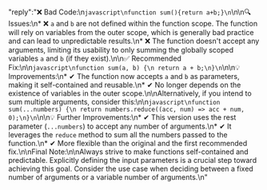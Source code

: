 <!-- Okay, I've reviewed the code snippet you provided:\n\n```javascript\nfunction sum(){return a+b;}\n```\n\nHere's what I've found and some suggestions for improvement:\n\n**Issues Identified:**\n\n1. **Missing Parameters:** The function `sum` is intended to calculate the sum of two numbers, but it doesn't define any input parameters (`a` and `b`). This means the function will rely on variables `a` and `b` being defined in the scope *outside* of the function. This is generally bad practice for several reasons:\n   - **Unpredictability:** If `a` and `b` are not defined in the outer scope, or if they are accidentally changed, the function will produce unexpected results or errors.\n   - **Lack of Reusability:** The function is tightly coupled to the specific variables `a` and `b` and cannot be easily used with different numbers.\n   - **Readability:** It's not immediately clear from the function definition what inputs are required.\n\n2. **Implicit Global Variables (Potential):** If `a` and `b` are *not* defined anywhere in the scope chain, assigning values to them inside the function (even though it's only returning the sum) could lead to the creation of *implicit global variables* in non-strict mode. This is almost always undesirable.\n\n**Recommendations:**\n\nThe most important change is to explicitly define the parameters that the function needs. Here are a few ways to improve the code, starting with the simplest and most common approach:\n\n**1. Explicit Parameters (Recommended):**\n\n   ```javascript\n   function sum(a, b) {\n       return a + b;\n   }\n   ```\n\n   *   **Explanation:**  This is the standard and preferred way to define a `sum` function.  It clearly states that the function expects two input values, `a` and `b`.  The function now operates *only* on the values passed to it, making it predictable and reusable.\n\n   *   **How to use it:**\n\n     ```javascript\n     let result = sum(5, 3);  // result will be 8\n     console.log(result);\n     ```\n\n**2. Default Parameters (ES6+):**\n\n   ```javascript\n   function sum(a = 0, b = 0) {\n       return a + b;\n   }\n   ```\n\n   *   **Explanation:**  This uses ES6 default parameter values. If either `a` or `b` is not provided when calling the function, it will default to `0`.  This can be useful if you want the function to handle cases where one or both inputs are missing.\n\n   *   **How to use it:**\n\n     ```javascript\n     let result1 = sum(5, 3);   // result1 will be 8\n     let result2 = sum(5);      // result2 will be 5 (b defaults to 0)\n     let result3 = sum();       // result3 will be 0 (a and b default to 0)\n     ```\n\n**3.  Rest Parameters (For summing an arbitrary number of arguments):**\n\n   ```javascript\n   function sum(...numbers) {\n       let total = 0;\n       for (let number of numbers) {\n           total += number;\n       }\n       return total;\n   }\n   ```\n\n   *   **Explanation:** If you need to sum an arbitrary number of values, the rest parameter (`...numbers`) is the way to go. It collects all the arguments passed to the function into an array called `numbers`. The function then iterates through this array and calculates the sum.\n\n   *   **How to use it:**\n\n     ```javascript\n     let result1 = sum(1, 2, 3);     // result1 will be 6\n     let result2 = sum(1, 2, 3, 4, 5);  // result2 will be 15\n     let result3 = sum();             // result3 will be 0\n     ```\n\n     You can also use `reduce` for a more concise version:\n\n     ```javascript\n     function sum(...numbers) {\n         return numbers.reduce((total, number) => total + number, 0);\n     }\n     ```\n\n**Why the first option (explicit parameters) is generally the best:**\n\n*   **Clarity:** It's the most straightforward and clearly communicates the function's expected inputs.\n*   **Maintainability:**  It avoids reliance on external scope, making the function easier to understand and modify.\n*   **Error Prevention:** It helps prevent errors caused by accidentally using the wrong values for `a` and `b`.\n\n**In summary:**  Always aim to define your function parameters explicitly to ensure clarity, reusability, and prevent unexpected behavior.  Choose the approach that best fits your specific needs.  For the basic task of summing two numbers, the first example (explicit parameters) is the recommended solution.\n" -->



<!-- "reply": "Okay, I can help you with that! Here's a breakdown of the code and some suggestions for improvement:\n\n**⚙️ Code Review**\n\n*   **Missing Parameters:** The function `sum()` is defined without any input parameters (`a` and `b`). This means that when the function is called, `a` and `b` will be undefined, and the function will not return the expected sum.\n*   **Lack of Error Handling:** The function does not handle cases where `a` and `b` might not be numbers (e.g., strings or null values). This could lead to unexpected results.\n\n**✅ Recommended Fix**\n\nHere's an improved version of the `sum()` function:\n\n```javascript\nfunction sum(a, b) {\n  if (typeof a !== 'number' || typeof b !== 'number') {\n    return \"Error: Both arguments must be numbers.\"; // Basic error handling\n  }\n  return a + b;\n}\n\n// Example Usage\nconsole.log(sum(5, 3));   // Output: 8\nconsole.log(sum(\"5\", 3)); // Output: \"Error: Both arguments must be numbers.\"\n```\n\n**Explanation of Changes:**\n\n*   **Parameters Added:** The function now takes two parameters, `a` and `b`, which will be used to pass the numbers you want to add.\n*   **Type Checking (Basic Error Handling):** I've added a simple check to ensure that both `a` and `b` are numbers. If they are not, it returns an error message. More robust error handling might be appropriate for production code.\n*   **Return Value:** The function now returns the sum of `a` and `b`.\n\n**Additional Considerations:**\n\n*   **More Robust Error Handling:** You might want to throw an actual `Error` object instead of returning a string. This is generally better for handling errors in JavaScript.\n*   **ES6 Syntax:**  For modern JavaScript, you could use arrow function syntax for a more concise function definition: `const sum = (a, b) => a + b;` (This assumes you've handled type checking elsewhere).\n*   **Testing:**  Always write unit tests to ensure your functions behave as expected, especially when dealing with different input types and edge cases.\n" -->


 <!-- "reply": "Okay, here's a review of the JavaScript code snippet:\n\n*   **Summary:** The provided JavaScript code defines a function named `sum` that intends to add two variables, `a` and `b`, and return the result.\n*   **Issues:** The function expects variables `a` and `b` to be defined in its scope, but they are not declared as parameters. This will lead to errors if `a` and `b` are not defined globally.\n*   **Suggestions:** Declare `a` and `b` as parameters to the function to ensure it works correctly with provided inputs.\n*   **✅ Recommended Fix:**\n    ```javascript\n    function sum(a, b) { return a + b; }\n    ```\n" -->

<!-- 
"reply":"Okay, here's a review of the JavaScript code snippet:\n\n* **Summary:** The provided JavaScript code defines a
function named `sum` that intends to add two variables, `a` and `b`, and return the result.\n* **Issues:** The function
expects variables `a` and `b` to be defined in its scope, but they are not declared as parameters. This will lead to
errors if `a` and `b` are not defined globally.\n* **Suggestions:** Declare `a` and `b` as parameters to the function to
ensure it works correctly with provided inputs.\n* **✅ Recommended Fix:**\n ```javascript\n function sum(a, b) { return
a + b; }\n ```\n" -->


<!-- "reply":"1️⃣ Summary → Simple function, but lacks input parameters and error handling. \n2️⃣ Issues →\n • `a` and `b`
are not defined within the function scope.\n • No error handling for non-numeric inputs. \n3️⃣ Security → N/A\n4️⃣
Suggestions →\n • Add input parameters and input validation.\n • Consider adding error
handling.\n\n```javascript\nfunction sum(a, b) {\n if (typeof a !== 'number' || typeof b !== 'number') {\n return
\"Error: Both inputs must be numbers.\";\n }\n return a + b;\n}\n```\n" -->


<!-- 
"Okay, I will review the JavaScript code you provided.\n\n❌ **Bad Code:**\n```javascript\nfunction sum(){return
a+b;}\n```\n\n💬 **Issues:**\n- ❌ `a` and `b` are not defined within the scope of the `sum` function. This will lead to
either errors (if running in strict mode) or unexpected `NaN` results (if running in non-strict mode and `a` and `b`
happen to be undefined in the global scope).\n- ❌ The function `sum` does not accept any arguments. A sum function
should generally accept inputs to sum.\n\n✅ **Recommended Fix:**\n```javascript\nfunction sum(a, b) {\n return a +
b;\n}\n```\n\n💡 **Improvements:**\n- Consider adding input validation to ensure that `a` and `b` are numbers. This will
make the function more robust.\n- Add a comment explaining what the function does.\n\nHere's the improved code with
input validation and comments:\n\n```javascript\n/**\n * Calculates the sum of two numbers.\n * @param {number} a - The
first number.\n * @param {number} b - The second number.\n * @returns {number} The sum of a and b, or NaN if inputs are
invalid.\n */\nfunction sum(a, b) {\n if (typeof a !== 'number' || typeof b !== 'number') {\n console.error(\"Invalid
input: Both arguments must be numbers.\");\n return NaN; // Or throw an error, depending on desired behavior\n }\n
return a + b;\n}\n```" -->


"reply":"❌ Bad Code:\n```javascript\nfunction sum(){return a+b;}\n```\n\n🔍 Issues:\n* ❌ `a` and `b` are not defined
within the function scope. The function will rely on variables from the outer scope, which is generally bad practice and
can lead to unpredictable results.\n* ❌ The function doesn't accept any arguments, limiting its usability to only
summing the globally scoped variables `a` and `b` (if they exist).\n\n✅ Recommended Fix:\n\n```javascript\nfunction
sum(a, b) {\n return a + b;\n}\n```\n\n💡 Improvements:\n* ✔ The function now accepts `a` and `b` as parameters, making
it self-contained and reusable.\n* ✔ No longer depends on the existence of variables in the outer
scope.\n\nAlternatively, if you intend to sum multiple arguments, consider this:\n\n```javascript\nfunction
sum(...numbers) {\n return numbers.reduce((acc, num) => acc + num, 0);\n}\n```\n\n💡 Further Improvements:\n* ✔ This
version uses the rest parameter (`...numbers`) to accept any number of arguments.\n* ✔ It leverages the `reduce` method
to sum all the numbers passed to the function.\n* ✔ More flexible than the original and the first recommended
fix.\n\nFinal Note:\n\nAlways strive to make functions self-contained and predictable. Explicitly defining the input
parameters is a crucial step toward achieving this goal. Consider the use case when deciding between a fixed number of
arguments or a variable number of arguments.\n"